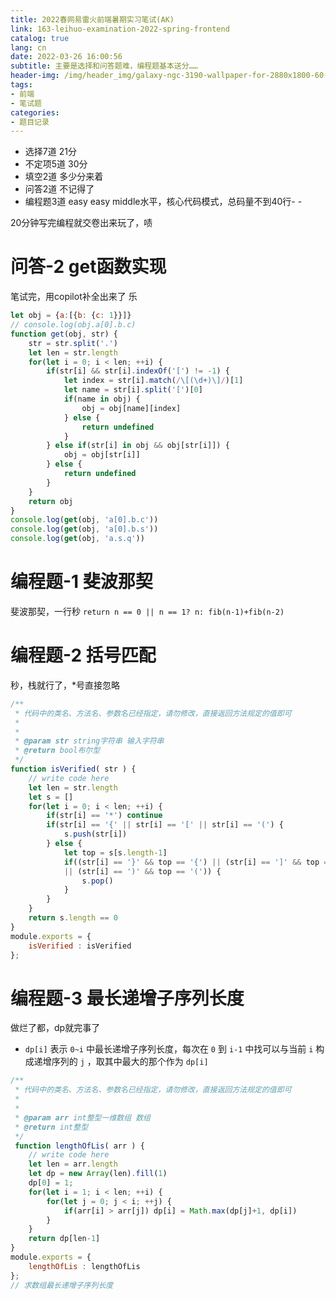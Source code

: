 ```yaml
---
title: 2022春网易雷火前端暑期实习笔试(AK)
link: 163-leihuo-examination-2022-spring-frontend
catalog: true
lang: cn
date: 2022-03-26 16:00:56 
subtitle: 主要是选择和问答题难，编程题基本送分……
header-img: /img/header_img/galaxy-ngc-3190-wallpaper-for-2880x1800-60-653.jpg
tags:
- 前端
- 笔试题
categories:
- 题目记录
---
```


- 选择7道   21分
- 不定项5道 30分
- 填空2道 多少分来着
- 问答2道 不记得了
- 编程题3道 easy easy middle水平，核心代码模式，总码量不到40行- -

20分钟写完编程就交卷出来玩了，啧
# 问答-2 get函数实现
笔试完，用copilot补全出来了
乐
```js
let obj = {a:[{b: {c: 1}}]}
// console.log(obj.a[0].b.c)
function get(obj, str) {
    str = str.split('.')
    let len = str.length
    for(let i = 0; i < len; ++i) {
        if(str[i] && str[i].indexOf('[') != -1) {
            let index = str[i].match(/\[(\d+)\]/)[1]
            let name = str[i].split('[')[0]
            if(name in obj) {
                obj = obj[name][index]
            } else {
                return undefined
            }
        } else if(str[i] in obj && obj[str[i]]) {
            obj = obj[str[i]]
        } else {
            return undefined
        }
    }
    return obj
}
console.log(get(obj, 'a[0].b.c'))
console.log(get(obj, 'a[0].b.s'))
console.log(get(obj, 'a.s.q'))
```
# 编程题-1 斐波那契

斐波那契，一行秒
`return n == 0 || n == 1? n: fib(n-1)+fib(n-2)`

# 编程题-2 括号匹配
秒，栈就行了，*号直接忽略
```js
/**
 * 代码中的类名、方法名、参数名已经指定，请勿修改，直接返回方法规定的值即可
 *
 * 
 * @param str string字符串 输入字符串
 * @return bool布尔型
 */
function isVerified( str ) {
    // write code here
    let len = str.length
    let s = []
    for(let i = 0; i < len; ++i) {
        if(str[i] == '*') continue
        if(str[i] == '{' || str[i] == '[' || str[i] == '(') {
            s.push(str[i])
        } else {
            let top = s[s.length-1]
            if((str[i] == '}' && top == '{') || (str[i] == ']' && top == '[') 
            || (str[i] == ')' && top == '(')) {
                s.pop()
            }
        }
    }
    return s.length == 0
}
module.exports = {
    isVerified : isVerified
};
```
# 编程题-3 最长递增子序列长度
做烂了都，dp就完事了

- `dp[i]` 表示 `0~i` 中最长递增子序列长度，每次在 `0` 到 `i-1` 中找可以与当前 `i` 构成递增序列的 `j` ，取其中最大的那个作为 `dp[i]`
```js
/**
 * 代码中的类名、方法名、参数名已经指定，请勿修改，直接返回方法规定的值即可
 *
 * 
 * @param arr int整型一维数组 数组
 * @return int整型
 */
 function lengthOfLis( arr ) {
    // write code here
    let len = arr.length
    let dp = new Array(len).fill(1)
    dp[0] = 1;
    for(let i = 1; i < len; ++i) {
        for(let j = 0; j < i; ++j) {
            if(arr[i] > arr[j]) dp[i] = Math.max(dp[j]+1, dp[i])
        }
    }
    return dp[len-1]
}
module.exports = {
    lengthOfLis : lengthOfLis
};
// 求数组最长递增子序列长度
```